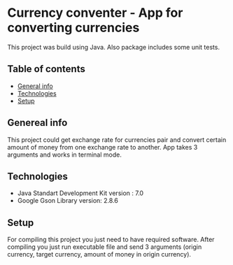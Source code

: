 # Currency conventer - App for converting currencies
This project was build using Java. Also package includes some unit tests.

## Table of contents
* [General info](#general-info)
* [Technologies](#technologies)
* [Setup](#setup)

## Genereal info
This project could get exchange rate for currencies pair and convert certain amount of money from one exchange rate to another. App takes 3 arguments and works in terminal mode.

## Technologies
* Java Standart Development Kit version : 7.0
* Google Gson Library version: 2.8.6

## Setup
For compiling this project you just need to have required software.
After compiling you just run executable file and send 3 arguments (origin currency, target currency, amount of money in origin currency).

